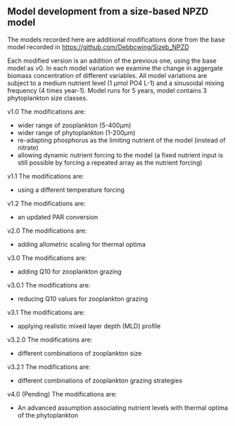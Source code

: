 ## Model development from a size-based NPZD model

The models recorded here are additional modifications done from the base model recorded in https://github.com/Debbcwing/Sizeb_NPZD

Each modified version is an addition of the previous one, using the base model as v0. In each model variation we examine the change in aggergate biomass concentration of different variables.
All model variations are subject to a medium nutrient level (1 µmol PO4 L-1) and a sinusoidal mixing frequency (4 times year-1). 
Model runs for 5 years, model contains 3 phytoplankton size classes.

v1.0
The modifications are:
  - wider range of zooplankton (5-400µm)
  - wider range of phytoplankton  (1-200µm)
  - re-adapting phosphorus as the limiting nutrient of the model (instead of nitrate)
  - allowing dynamic nutrient forcing to the model (a fixed nutrient input is still possible by forcing a repeated array as the nutrient forcing)


v1.1
The modifications are:
  - using a different temperature forcing

v1.2
The modifications are:
  - an updated PAR conversion


v2.0
The modifications are:
  - adding allometric scaling for thermal optima

v3.0
The modifications are:
  - adding Q10 for zooplankton grazing

v3.0.1
The modifications are:
  - reducing Q10 values for zooplankton grazing

v3.1
The modifications are:
  - applying realistic mixed layer depth (MLD) profile

v3.2.0
The modifications are:
  - different combinations of zooplankton size

v3.2.1
The modifications are:
  - different combinations of zooplankton grazing strategies
    
v4.0 (Pending)
The modifications are:
  - An advanced assumption associating nutrient levels with thermal optima of the phytoplankton
